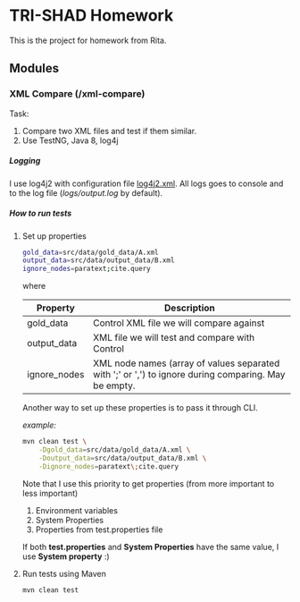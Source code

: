 # TRI-SHAD Homework
This is the project for homework from Rita.

## Modules
### XML Compare (/xml-compare)
Task:
1. Compare two XML files and test if them similar.
2. Use TestNG, Java 8, log4j
 
##### Logging
I use log4j2 with configuration file [log4j2.xml](https://github.com/akulebyakin/tri-shad-homework/blob/master/xml-compare/src/main/resources/log4j2.xml).
All logs goes to console and to the log file (_logs/output.log_ by default).

##### How to run tests
1. Set up properties

    ```bash
    gold_data=src/data/gold_data/A.xml
    output_data=src/data/output_data/B.xml
    ignore_nodes=paratext;cite.query
    ```
    
    where
    
    |Property|Description|
    |----------------|---------------------------------------------------------------------|
    |gold_data|Control XML file we will compare against|
    |output_data|XML file we will test and compare with Control|
    |ignore_nodes|XML node names (array of values separated with ';' or ',') to ignore during comparing. May be empty.|
     
    Another way to set up these properties is to pass it through CLI.
    
    _example:_
    ```bash
    mvn clean test \
        -Dgold_data=src/data/gold_data/A.xml \
        -Doutput_data=src/data/output_data/B.xml \
        -Dignore_nodes=paratext\;cite.query
    ```
    Note that I use this priority to get properties (from more important to less important)
    
    1. Environment variables
    2. System Properties
    3. Properties from test.properties file
    
    If both **test.properties** and **System Properties** have the same value, I use **System property** :)
2. Run tests using Maven

    ```bash
    mvn clean test
    ```
